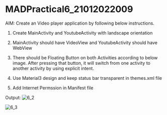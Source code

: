 # MADPractical6_21012022009
AIM: Create an Video player application by following below instructions.

1. Create MainActivity and YoutubeActivity with landscape orientation

2. MainActivity should have VideoView and YoutubeActivity should have WebView

3. There should be Floating Button on both Activities according to below image. After pressing that button, it will switch from one activity to another activity by using explicit intent.

4. Use Material3 design and keep status bar transparent in themes.xml file

5. Add Internet Permssion in Manifest file


Output:
![6_2](https://user-images.githubusercontent.com/110647110/193438968-d9e8c3c3-134b-40b5-a3b9-ee5b55ee196c.jpeg)


![6_3](https://user-images.githubusercontent.com/110647110/193438949-f4e1abbf-464e-4b7d-b2db-cfefb9120f6d.jpeg)



